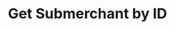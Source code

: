 ---
title: Get Submerchant by ID
api:
  file: swagger (2).json
  operationId: GetSubmerchant
hidden: false
---